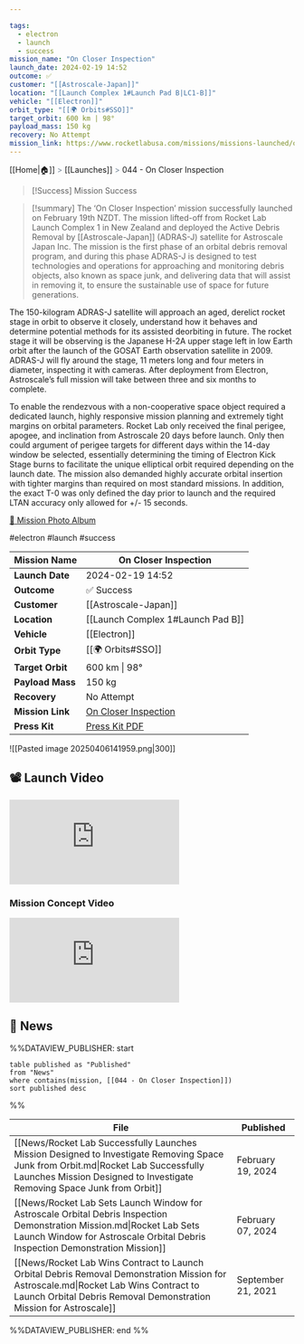 ```yaml
---

tags:
  - electron
  - launch
  - success
mission_name: "On Closer Inspection"
launch_date: 2024-02-19 14:52
outcome: ✅
customer: "[[Astroscale-Japan]]"
location: "[[Launch Complex 1#Launch Pad B|LC1-B]]"
vehicle: "[[Electron]]"
orbit_type: "[[🌍 Orbits#SSO]]"
target_orbit: 600 km | 98°
payload_mass: 150 kg
recovery: No Attempt
mission_link: https://www.rocketlabusa.com/missions/missions-launched/on-closer-inspection/
---
```

[[Home|🏠]]  <span style="color: LightSlateGray">></span>  <span class="no-hover">[[Launches]]</span>  <span style="color: LightSlateGray">></span>  044 - On Closer Inspection

>[!Success] Mission Success

>[!summary]
The ‘On Closer Inspection’ mission successfully launched on February 19th NZDT. The mission lifted-off from Rocket Lab Launch Complex 1 in New Zealand and deployed the Active Debris Removal by [[Astroscale-Japan]] (ADRAS-J) satellite for Astroscale Japan Inc. The mission is the first phase of an orbital debris removal program, and during this phase ADRAS-J is designed to test technologies and operations for approaching and monitoring debris objects, also known as space junk, and delivering data that will assist in removing it, to ensure the sustainable use of space for future generations.
>
The 150-kilogram ADRAS-J satellite will approach an aged, derelict rocket stage in orbit to observe it closely, understand how it behaves and determine potential methods for its assisted deorbiting in future. The rocket stage it will be observing is the Japanese H-2A upper stage left in low Earth orbit after the launch of the GOSAT Earth observation satellite in 2009. ADRAS-J will fly around the stage, 11 meters long and four meters in diameter, inspecting it with cameras. After deployment from Electron, Astroscale’s full mission will take between three and six months to complete.
>
To enable the rendezvous with a non-cooperative space object required a dedicated launch, highly responsive mission planning and extremely tight margins on orbital parameters. Rocket Lab only received the final perigee, apogee, and inclination from Astroscale 20 days before launch. Only then could argument of perigee targets for different days within the 14-day window be selected, essentially determining the timing of Electron Kick Stage burns to facilitate the unique elliptical orbit required depending on the launch date. The mission also demanded highly accurate orbital insertion with tighter margins than required on most standard missions. In addition, the exact T-0 was only defined the day prior to launch and the required LTAN accuracy only allowed for +/- 15 seconds.
>
[📸 Mission Photo Album](https://www.flickr.com/photos/rocketlab/albums/72177720314661187/)

#electron #launch #success

| **Mission Name** | On Closer Inspection                                                                                  |
| ---------------- | ----------------------------------------------------------------------------------------------------- |
| **Launch Date**  | 2024-02-19 14:52                                                                                      |
| **Outcome**      | ✅ Success                                                                                             |
| **Customer**     | [[Astroscale-Japan]]                                                                                  |
| **Location**     | [[Launch Complex 1#Launch Pad B]]                                                                     |
| **Vehicle**      | [[Electron]]                                                                                          |
| **Orbit Type**   | [[🌍 Orbits#SSO]]                                                                                     |
| **Target Orbit** | 600 km &#124; 98°                                                                                     |
| **Payload Mass** | 150 kg                                                                                                |
| **Recovery**     | No Attempt                                                                                            |
| **Mission Link** | [On Closer Inspection](https://www.rocketlabusa.com/missions/missions-launched/on-closer-inspection/) |
| **Press Kit**    | [Press Kit PDF](https://rocketlabcorp.com/assets/Uploads/F44-On-Closer-Inspection-Press-Kit-web.pdf)  |


![[Pasted image 20250406141959.png|300]]


## 📽️ Launch Video

<div class="responsive-video">
<iframe src="https://www.youtube.com/embed/dcuZMP1m_g8" title="Rocket Lab&#39;s Electron - On Closer Inspection Mission" frameborder="0" allow="accelerometer; autoplay; clipboard-write; encrypted-media; gyroscope; picture-in-picture; web-share" referrerpolicy="strict-origin-when-cross-origin" allowfullscreen></iframe>     
</div>

### Mission Concept Video

<div class="responsive-video">
<iframe src="https://www.youtube.com/embed/IavkwZi7ME8" title="ADRAS-J | Active Debris Removal by Astroscale - Japan | Concept of Operations" frameborder="0" allow="accelerometer; autoplay; clipboard-write; encrypted-media; gyroscope; picture-in-picture; web-share" referrerpolicy="strict-origin-when-cross-origin" allowfullscreen></iframe>
</div>


## 📰 News
%%DATAVIEW_PUBLISHER: start
```
table published as "Published"
from "News"
where contains(mission, [[044 - On Closer Inspection]])
sort published desc
```
%%

| File                                                                                                                                                                                                         | Published          |
| ------------------------------------------------------------------------------------------------------------------------------------------------------------------------------------------------------------ | ------------------ |
| [[News/Rocket Lab Successfully Launches Mission Designed to Investigate Removing Space Junk from Orbit.md\|Rocket Lab Successfully Launches Mission Designed to Investigate Removing Space Junk from Orbit]] | February 19, 2024  |
| [[News/Rocket Lab Sets Launch Window for Astroscale Orbital Debris Inspection Demonstration Mission.md\|Rocket Lab Sets Launch Window for Astroscale Orbital Debris Inspection Demonstration Mission]]       | February 07, 2024  |
| [[News/Rocket Lab Wins Contract to Launch Orbital Debris Removal Demonstration Mission for Astroscale.md\|Rocket Lab Wins Contract to Launch Orbital Debris Removal Demonstration Mission for Astroscale]]   | September 21, 2021 |

%%DATAVIEW_PUBLISHER: end %%